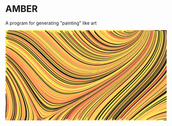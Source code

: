 # AMBER
A program for generating "painting" like art

![png!](https://github.com/AN-2001/amber/blob/master/logo.png)
